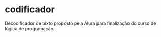 # codificador
Decodificador de texto proposto pela Alura para finalização do curso de lógica de programação.
